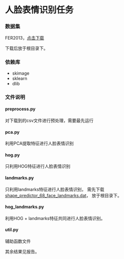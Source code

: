 # 人脸表情识别任务

### 数据集

FER2013，[点击下载](https://www.kaggle.com/c/challenges-in-representation-learning-facial-expression-recognition-challenge/data)

下载后放于根目录下。

### 依赖库

- skimage
- sklearn
- dlib

### 文件说明

#### preprocess.py

对下载到的csv文件进行预处理，需要最先运行

#### pca.py

利用PCA提取特征进行人脸表情识别

#### hog.py

只利用HOG特征进行人脸表情识别

#### landmarks.py

只利用landmarks特征进行人脸表情识别， 需先下载[shape_predictor_68_face_landmarks.dat](https://github.com/AKSHAYUBHAT/TensorFace/blob/master/openface/models/dlib/shape_predictor_68_face_landmarks.dat)，
放于根目录下。

#### hog_landmarks.py

利用HOG + landmarks特征共同进行人脸表情识别。

#### util.py

辅助函数文件


其余结果见报告。
